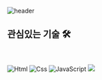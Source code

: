 ![header](https://capsule-render.vercel.app/api?type=waving&color=gradient&height=200&section=header&text=Hi~&fontSize=60)

## 관심있는 기술 🛠
<br>

<img alt="Html" src ="https://img.shields.io/badge/HTML5-E34F26.svg?&style=flat-square&logo=HTML5&logoColor=white" /> <img alt="Css" src="https://img.shields.io/badge/CSS3-1572B6.svg?&style=flat-square&logo=css3&logoColor=white" /> <img alt="JavaScript" src ="https://img.shields.io/badge/JavaScript-F7DF1E.svg?&style=flat-square&logo=Javascript&logoColor=white"/> <img src="https://img.shields.io/badge/JAVA-007396?style=flat-square&logo=Java&logoColor=white"/></a>

<!--
**PARKGAIN/PARKGAIN** is a ✨ _special_ ✨ repository because its `README.md` (this file) appears on your GitHub profile.

Here are some ideas to get you started:

- 🔭 I’m currently working on ...
- 🌱 I’m currently learning ...
- 👯 I’m looking to collaborate on ...
- 🤔 I’m looking for help with ...
- 💬 Ask me about ...
- 📫 How to reach me: ...
- 😄 Pronouns: ...
- ⚡ Fun fact: ...
-->
